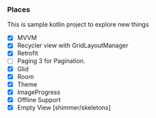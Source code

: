 ### Places
This is sample kotlin project to explore new things
- [x] MVVM
- [x] Recycler view with GridLayoutManager
- [x] Retrofit
- [ ] Paging 3 for Pagination.
- [x] Glid
- [x] Room
- [x] Theme
- [x] ImageProgress
- [x] Offline Support
- [x] Empty View [shimmer/skeletons]
